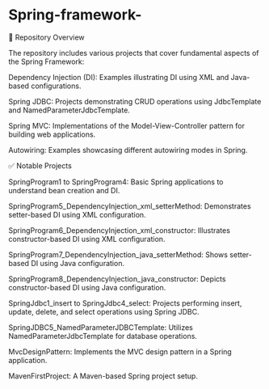 # Spring-framework-
📁 Repository Overview

The repository includes various projects that cover fundamental aspects of the Spring Framework:

Dependency Injection (DI): Examples illustrating DI using XML and Java-based configurations.

Spring JDBC: Projects demonstrating CRUD operations using JdbcTemplate and NamedParameterJdbcTemplate.

Spring MVC: Implementations of the Model-View-Controller pattern for building web applications.

Autowiring: Examples showcasing different autowiring modes in Spring.

✅ Notable Projects

SpringProgram1 to SpringProgram4: Basic Spring applications to understand bean creation and DI.

SpringProgram5_DependencyInjection_xml_setterMethod: Demonstrates setter-based DI using XML configuration.

SpringProgram6_DependencyInjection_xml_constructor: Illustrates constructor-based DI using XML configuration.

SpringProgram7_DependencyInjection_java_setterMethod: Shows setter-based DI using Java configuration.

SpringProgram8_DependencyInjection_java_constructor: Depicts constructor-based DI using Java configuration.

SpringJdbc1_insert to SpringJdbc4_select: Projects performing insert, update, delete, and select operations using Spring JDBC.

SpringJDBC5_NamedParameterJDBCTemplate: Utilizes NamedParameterJdbcTemplate for database operations.

MvcDesignPattern: Implements the MVC design pattern in a Spring application.

MavenFirstProject: A Maven-based Spring project setup.
